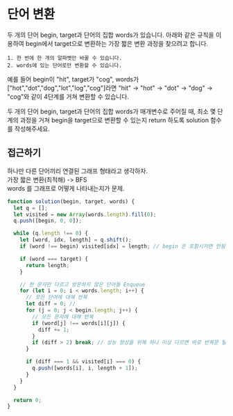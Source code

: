# 단어 변환

두 개의 단어 begin, target과 단어의 집합 words가 있습니다. 아래와 같은 규칙을 이용하여 begin에서 target으로 변환하는 가장 짧은 변환 과정을 찾으려고 합니다.

```
1. 한 번에 한 개의 알파벳만 바꿀 수 있습니다.
2. words에 있는 단어로만 변환할 수 있습니다.
```

예를 들어 begin이 "hit", target가 "cog", words가 ["hot","dot","dog","lot","log","cog"]라면 "hit" -> "hot" -> "dot" -> "dog" -> "cog"와 같이 4단계를 거쳐 변환할 수 있습니다.

두 개의 단어 begin, target과 단어의 집합 words가 매개변수로 주어질 때, 최소 몇 단계의 과정을 거쳐 begin을 target으로 변환할 수 있는지 return 하도록 solution 함수를 작성해주세요.

## 접근하기

하나만 다른 단어끼리 연결된 그래프 형태라고 생각하자.  
가장 짧은 변환(최적해) -> BFS  
words 를 그래프로 어떻게 나타내는지가 문제.

```javascript
function solution(begin, target, words) {
  let q = [];
  let visited = new Array(words.length).fill(0);
  q.push([begin, 0, 0]);

  while (q.length !== 0) {
    let [word, idx, length] = q.shift();
    if (word !== begin) visited[idx] = length; // begin 은 포함시키면 안됨.

    if (word === target) {
      return length;
    }

    // 한 문자만 다르고 방문하지 않은 단어들 Enqueue
    for (let i = 0; i < words.length; i++) {
      // 모든 단어에 대해 반복
      let diff = 0; //
      for (j = 0; j < begin.length; j++) {
        // 모든 문자에 대해 반복
        if (word[j] !== words[i][j]) {
          diff += 1;
        }
        if (diff > 2) break; // 성능 향상을 위해 하나 이상 다르면 바로 반복문 탈출
      }

      if (diff === 1 && visited[i] === 0) {
        q.push([words[i], i, length + 1]);
      }
    }
  }

  return 0;
}
```
